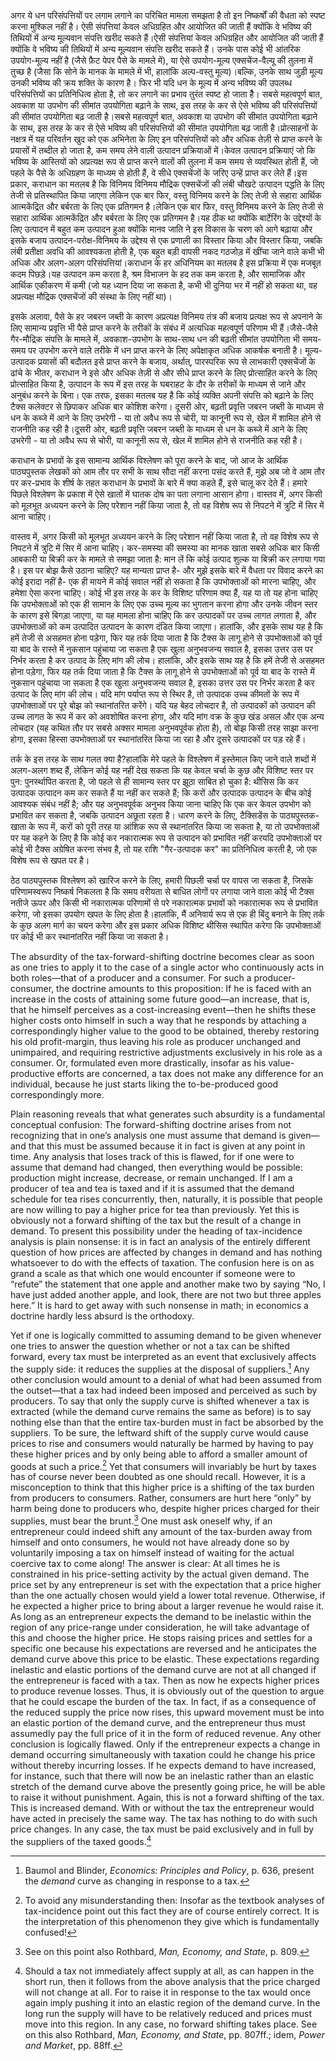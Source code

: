 अगर ये धन परिसंपत्तियों पर लगाम लगाने का परिचित मामला समझता है तो इन निष्कर्षों की वैधता को स्पष्ट करना मुश्किल नहीं है। ऐसी संपत्तियां केवल अधिग्रहित और आयोजित की जाती हैं क्योंकि वे भविष्य की तिथियों में अन्य मूल्यवान संपत्ति खरीद सकते हैं।ऐसी संपत्तियां केवल अधिग्रहित और आयोजित की जाती हैं क्योंकि वे भविष्य की तिथियों में अन्य मूल्यवान संपत्ति खरीद सकते हैं। उनके पास कोई भी आंतरिक उपयोग-मूल्य नहीं है (जैसे फ़ैट पेपर पैसे के मामले में), या ऐसे उपयोग-मूल्य एक्सचेंज-वैल्यू की तुलना में तुच्छ है (जैसा कि सोने के मानक के मामले में भी, हालांकि अल्प-वस्तु मूल्य)।बल्कि, उनके साथ जुड़ी मूल्य उनकी भविष्य की क्रय शक्ति के कारण है। फिर भी यदि धन के मूल्य में अन्य भविष्य की उपलब्ध परिसंपत्तियों का प्रतिनिधित्व होता है, तो कर लगाने का प्रभाव तुरंत स्पष्ट हो जाता हैै। सबसे महत्वपूर्ण बात, अवकाश या उपभोग की सीमांत उपयोगिता बढ़ाने के साथ, इस तरह के कर से ऐसे भविष्य की परिसंपत्तियों की सीमांत उपयोगिता बढ़ जाती है।सबसे महत्वपूर्ण बात, अवकाश या उपभोग की सीमांत उपयोगिता बढ़ाने के साथ, इस तरह के कर से ऐसे भविष्य की परिसंपत्तियों की सीमांत उपयोगिता बढ़ जाती है।प्रोत्साहनों के नक्षत्र में यह परिवर्तन खुद को एक अभिनेता के लिए इन परिसंपत्तियों को और अधिक तेज़ी से प्राप्त करने के प्रयासों में तब्दील हो जाता है, कम समय लेने वाली उत्पादन प्रक्रियाओं में।केवल उत्पादन प्रक्रियाएं जो कि भविष्य के आस्तियों को अप्रत्यक्ष रूप से प्राप्त करने वालों की तुलना में कम समय से व्यवस्थित होती हैं, जो पहले के पैसे के अधिग्रहण के माध्यम से होती हैं, वे सीधे एक्सचेंजों के जरिए उन्हें प्राप्त कर लेते हैं।इस प्रकार, कराधान का मतलब है कि विनिमय विनिमय मौद्रिक एक्सचेंजों की लंबी चौखटे उत्पादन पद्धति के लिए तेजी से प्रतिस्थापित किया जाएगा लेकिन एक बार फिर, वस्तु विनिमय करने के लिए तेजी से सहारा आर्थिक आत्मकेंद्रित और बर्बरता के लिए एक प्रतिगमन है।लेकिन एक बार फिर, वस्तु विनिमय करने के लिए तेजी से सहारा आर्थिक आत्मकेंद्रित और बर्बरता के लिए एक प्रतिगमन है।यह ठीक था क्योंकि बार्टेरिंग के उद्देश्यों के लिए उत्पादन में बहुत कम उत्पादन हुआ क्योंकि मानव जाति ने इस विकास के चरण को आगे बढ़ाया और इसके बजाय उत्पादन-परोक्ष-विनिम­य के उद्देश्य से एक प्रणाली का विस्तार किया और विस्तार किया, जबकि लंबी प्रतीक्षा अवधि की आवश्यकता होती है, एक बहुत बड़ी वापसी नकद गठजोड़ में खींचा जाने वाले कभी भी अधिक और अलग-अलग परिसंपत्तियां।कराधान के हर अधिनियम का मतलब है इस प्रक्रिया में एक मजबूत कदम पिछड़े।यह उत्पादन कम करता है, श्रम विभाजन के हद तक कम करता है, और सामाजिक और आर्थिक एकीकरण में कमी (जो यह ध्यान दिया जा सकता है, कभी भी दुनिया भर में नहीं हो सकता था, वह अप्रत्यक्ष मौद्रिक एक्सचेंजों की संस्था के लिए नहीं था)।

इसके अलावा, पैसे के हर जबरन जब्ती के कारण अप्रत्यक्ष विनिमय तंत्र की बजाय प्रत्यक्ष रूप से अपनाने के लिए सामान्य प्रवृत्ति भी पैसे प्राप्त करने के तरीकों के संबंध में अत्यधिक महत्वपूर्ण परिणाम भी हैं।जैसे-जैसे गैर-मौद्रिक संपत्ति के मामले में, अवकाश-उपभोग के साथ-साथ धन की बढ़ती सीमांत उपयोगिता भी समय-समय पर उपभोग करने वाले तरीके में धन प्राप्त करने के लिए अपेक्षाकृत अधिक आकर्षक बनाती है। मूल्य-उत्पादक प्रयासों की बदौलत इसे प्राप्त करने के बजाय, अर्थात्, पारस्परिक रूप से लाभकारी एक्सचेंजों के ढांचे के भीतर, कराधान ने इसे और अधिक तेज़ी से और सीधे प्राप्त करने के लिए प्रोत्साहित करने के लिए प्रोत्साहित किया है, उत्पादन के रूप में इस तरह के घबराहट के दौर के तरीकों के माध्यम से जाने और अनुबंध करने के बिना। एक तरफ, इसका मतलब यह है कि कोई व्यक्ति अपनी संपत्ति को बढ़ाने के लिए टैक्स कलेक्टर से छिपाकर अधिक बार कोशिश करेगा। दूसरी ओर, बढ़ती प्रवृत्ति जबरन जब्ती के माध्यम से धन के कब्जे में आने के लिए उभरेगी - या तो अवैध रूप से चोरी, या कानूनी रूप से, खेल में शामिल होने से राजनीति कह रही है।दूसरी ओर, बढ़ती प्रवृत्ति जबरन जब्ती के माध्यम से धन के कब्जे में आने के लिए उभरेगी - या तो अवैध रूप से चोरी, या कानूनी रूप से, खेल में शामिल होने से राजनीति कह रही है।

कराधान के प्रभावों के इस सामान्य आर्थिक विश्लेषण को पूरा करने के बाद, जो आज के आर्थिक पाठ्यपुस्तक लेखकों को आम तौर पर सभी के साथ सौदा नहीं करना पसंद करते हैं, मुझे अब जो वे आम तौर पर कर-प्रभाव के शीर्ष के तहत कराधान के प्रभावों के बारे में क्या कहते हैं, इसे चालू कर देते हैं। हमारे पिछले विश्लेषण के प्रकाश में ऐसे खातों में घातक दोष का पता लगाना आसान होगा। वास्तव में, अगर किसी को मूलभूत अध्ययन करने के लिए परेशान नहीं किया जाता है, तो वह विशेष रूप से निपटने में त्रुटि में सिर में आना चाहिए।

वास्तव में, अगर किसी को मूलभूत अध्ययन करने के लिए परेशान नहीं किया जाता है, तो वह विशेष रूप से निपटने में त्रुटि में सिर में आना चाहिए। कर-समस्या की समस्या का मानक खाता सबसे अधिक बार किसी आबकारी या बिक्री कर के मामले से समझा जाता है: मान लें कि कोई उत्पाद शुल्क या बिक्री कर लगाया गया है। इस पर बोझ कैसे उठाना चाहिए? यह मान्यता प्राप्त है- और मुझे इसके बारे में वैधता पर विवाद करने का कोई इरादा नहीं है- एक ही मायने में कोई सवाल नहीं हो सकता है कि उपभोक्ताओं को मारना चाहिए, और हमेशा ऐसा करना चाहिए। कोई भी इस तरह के कर के विशिष्ट परिणाम क्या हैं, यह या तो यह होना चाहिए कि उपभोक्ताओं को एक ही सामान के लिए एक उच्च मूल्य का भुगतान करना होगा और उनके जीवन स्तर के कारण इसे बिगड़ा जाएगा, या यह मामला होना चाहिए कि कर उत्पादकों पर उच्च लागत लगाता है, और उपभोक्ताओं को कम उत्पादित उत्पादन के कारण दंडित किया जाएगा। हालांकि, और इसके साथ यह है कि हमें तेजी से असहमत होना पड़ेगा, फिर यह तर्क दिया जाता है कि टैक्स के लागू होने से उपभोक्ताओं को पूर्व या बाद के रास्ते में नुकसान पहुंचाया जा सकता है एक खुला अनुभवजन्य सवाल है, इसका उत्तर उस पर निर्भर करता है कर उत्पाद के लिए मांग की लोच। हालांकि, और इसके साथ यह है कि हमें तेजी से असहमत होना पड़ेगा, फिर यह तर्क दिया जाता है कि टैक्स के लागू होने से उपभोक्ताओं को पूर्व या बाद के रास्ते में नुकसान पहुंचाया जा सकता है एक खुला अनुभवजन्य सवाल है, इसका उत्तर उस पर निर्भर करता है कर उत्पाद के लिए मांग की लोच। यदि मांग पर्याप्त रूप से स्थिर है, तो उत्पादक उच्च कीमतों के रूप में उपभोक्ताओं पर पूरे बोझ को स्थानांतरित करेंगे। यदि यह बेहद लोचदार है, तो उत्पादकों को उत्पादन की उच्च लागत के रूप में कर को अवशोषित करना होगा, और यदि मांग वक्र के कुछ खंड असल और एक अन्य लोचदार (यह कथित तौर पर सबसे अक्सर मामला अनुभवपूर्वक होता है), तो बोझ किसी तरह साझा करना होगा, इसका हिस्सा उपभोक्ताओं पर स्थानांतरित किया जा रहा है और दूसरे उत्पादकों पर पड़ रहे हैं।

तर्क के इस तरह के साथ गलत क्या है?हालांकि मेरे पहले के विश्लेषण में इस्तेमाल किए जाने वाले शब्दों में अलग-अलग शब्द हैं, लेकिन कोई यह नहीं देख सकता कि यह केवल चर्चा के कुछ और विशिष्ट स्तर पर पुन: पुनर्स्थापित करता है, जो पहले से ही सामान्य स्तर पर झूठा साबित हो चुका है: थीसिस कि कर उत्पादक उत्पादन कम कर सकते हैं या नहीं कर सकते हैं; कि करों और उत्पादक उत्पादन के बीच कोई आवश्यक संबंध नहीं है; और यह अनुभवपूर्वक अनुभव किया जाना चाहिए कि एक कर केवल उपभोग को प्रभावित कर सकता है, जबकि उत्पादन अछूता रहता है। धारण करने के लिए, टैक्सिडेंस के पाठ्यपुस्तक-खाता के रूप में, करों को पूरी तरह या आंशिक रूप से स्थानांतरित किया जा सकता है, या तो उपभोक्ताओं पर यह कहने के लिए है कि कोई कर नकारात्मक रूप से उत्पादन को प्रभावित नहीं करयदि उपभोक्ताओं पर कोई भी टैक्स अग्रेषित करना संभव है, तो यह राशि "गैर-उत्पादक कर" का प्रतिनिधित्व करती है, जो एक विशेष रूप से खपत पर है।

ठेठ पाठ्यपुस्तक विश्लेषण को खारिज करने के लिए, हमारी पिछली चर्चा पर वापस जा सकता है, जिसके परिणामस्वरूप निष्कर्ष निकलता है कि समय वरीयता से बाधित लोगों पर लगाया जाने वाला कोई भी टैक्स नतीजे ऊपर और किसी भी नकारात्मक परिणामों से परे नकारात्मक प्रभावों को नकारात्मक रूप से प्रभावित करेगा, जो इसका उपयोग खपत के लिए होता है।हालांकि, मैं अनिवार्य रूप से एक ही बिंदु बनाने के लिए तर्क के कुछ अलग मार्ग का चयन करेगा और इस प्रकार अधिक विशिष्ट थीसिस स्थापित करेगा कि उपभोक्ताओं पर कोई भी कर स्थानांतरित नहीं किया जा सकता है।

The absurdity of the tax-forward-shifting doctrine becomes clear as soon as one tries to apply it to the case of a single actor who continuously acts in both roles—that of a producer and a consumer. For such a producer-consumer, the doctrine amounts to this proposition: If he is faced with an increase in the costs of attaining some future good—an increase, that is, that he himself perceives as a cost-increasing event—then he shifts these higher costs onto himself in such a way that he responds by attaching a correspondingly higher value to the good to be obtained, thereby restoring his old profit-margin, thus leaving his role as producer unchanged and unimpaired, and requiring restrictive adjustments exclusively in his role as a consumer. Or, formulated even more drastically, insofar as his value-productive efforts are concerned, a tax does not make any difference for an individual, because he just starts liking the to-be-produced good correspondingly more.

Plain reasoning reveals that what generates such absurdity is a fundamental conceptual confusion: The forward-shifting doctrine arises from not recognizing that in one’s analysis one must assume that demand is given—and that this must be assumed because it in fact is given at any point in time. Any analysis that loses track of this is flawed, for if one were to assume that demand had changed, then everything would be possible: production might increase, decrease, or remain unchanged. If I am a producer of tea and tea is taxed and if it is assumed that the demand schedule for tea rises concurrently, then, naturally, it is possible that people are now willing to pay a higher price for tea than previously. Yet this is obviously not a forward shifting of the tax but the result of a change in demand. To present this possibility under the heading of tax-incidence analysis is plain nonsense: it is in fact an analysis of the entirely different question of how prices are affected by changes in demand and has nothing whatsoever to do with the effects of taxation. The confusion here is on as grand a scale as that which one would encounter if someone were to “refute” the statement that one apple and another make two by saying “No, I have just added another apple, and look, there are not two but three apples here.” It is hard to get away with such nonsense in math; in economics a doctrine hardly less absurd is the orthodoxy.

Yet if one is logically committed to assuming demand to be given whenever one tries to answer the question whether or not a tax can be shifted forward, every tax must be interpreted as an event that exclusively affects the supply side: it reduces the supplies at the disposal of suppliers.[^12] Any other conclusion would amount to a denial of what had been assumed from the outset—that a tax had indeed been imposed and perceived as such by producers. To say that only the supply curve is shifted whenever a tax is extracted (while the demand curve remains the same as before) is to say nothing else than that the entire tax-burden must in fact be absorbed by the suppliers. To be sure, the leftward shift of the supply curve would cause prices to rise and consumers would naturally be harmed by having to pay these higher prices and by only being able to afford a smaller amount of goods at such a price.[^13] Yet that consumers will invariably be hurt by taxes has of course never been doubted as one should recall. However, it is a misconception to think that this higher price is a shifting of the tax burden from producers to consumers. Rather, consumers are hurt here “only” by harm being done to producers who, despite higher prices charged for their supplies, must bear the brunt.[^14] One must ask oneself why, if an entrepreneur could indeed shift any amount of the tax-burden away from himself and onto consumers, he would not have already done so by voluntarily imposing a tax on himself instead of waiting for the actual coercive tax to come along! The answer is clear: At all times he is constrained in his price-setting activity by the actual given demand. The price set by any entrepreneur is set with the expectation that a price higher than the one actually chosen would yield a lower total revenue. Otherwise, if he expected a higher price to bring about a larger revenue he would raise it. As long as an entrepreneur expects the demand to be inelastic within the region of any price-range under consideration, he will take advantage of this and choose the higher price. He stops raising prices and settles for a specific one because his expectations are reversed and he anticipates the demand curve above this price to be elastic. These expectations regarding inelastic and elastic portions of the demand curve are not at all changed if the entrepreneur is faced with a tax. Then as now he expects higher prices to produce revenue losses. Thus, it is obviously out of the question to argue that he could escape the burden of the tax. In fact, if as a consequence of the reduced supply the price now rises, this upward movement must be into an elastic portion of the demand curve, and the entrepreneur thus must assumedly pay the full price of it in the form of reduced revenue. Any other conclusion is logically flawed. Only if the entrepreneur expects a change in demand occurring simultaneously with taxation could he change his price without thereby incurring losses. If he expects demand to have increased, for instance, such that there will now be an inelastic rather than an elastic stretch of the demand curve above the presently going price, he will be able to raise it without punishment. Again, this is not a forward shifting of the tax. This is increased demand. With or without the tax the entrepreneur would have acted in precisely the same way. The tax has nothing to do with such price changes. In any case, the tax must be paid exclusively and in full by the suppliers of the taxed goods.[^15]

[^9]: Here once again what has already been explained in a somewhat different connection in note 7 above becomes evident: why it is a fundamental mistake to think that taxation might have a “neutral” effect on production such that any “negative” effects on tax*payers* may be compensated by corresponding “positive” effects on tax *spenders*. What is overlooked in this sort of reasoning is that the introduction of taxation not only implies favoring nonproducers at the expense of producers. It simultaneously changes, for producers and nonproducers alike, the cost attached to different methods of attaining an income, for it is then relatively less costly to attain an additional income through nonproductive means, i.e., not through actually producing more goods but by participating in the process of noncontractual acquisitions of already produced goods. If such a different incentive structure is applied to a given population, then the length of the production structure will necessarily be shortened, and a decrease in the output of goods produced must result. See on this also Hans-Hermann Hoppe, *A Theory of Socialism and Capitalism* (Boston: Kluwer Academic Publishers, 1989), chap. 4.

[^10]: See for instance William Baumol and Alan Blinder, *Economics: Principles and Policy* (New York: Harcourt Brace Jovanovich, 1979), pp. 636ff.; Daniel R. Fusfeld, *Economics: Principles of Political Economy,* 3rd ed. (Glenview, Ill.: Scott, Foresman, 1987), pp. 639ff.; Robert Ekelund and Robert Tollison, *Microeconomics*, 2nd ed. (Glenview, Ill.: Scott, Foresman, 1988), pp. 463ff. and 469f.; Stanley Fisher, Rudiger Dornbusch, and Richard Schmalensee, *Microeconomics*, 2nd ed. (New York: McGraw Hill, 1988), pp. 385f.

[^11]: On the impossibility of a pure consumption tax see also Rothbard, *Power and Market*, pp. 108ff.

[^12]: Baumol and Blinder, *Economics: Principles and Policy*, p. 636, present the *demand* curve as changing in response to a tax.

[^13]: To avoid any misunderstanding then: Insofar as the textbook analyses of tax-incidence point out this fact they are of course entirely correct. It is the interpretation of this phenomenon they give which is fundamentally confused!

[^14]: See on this point also Rothbard, *Man, Economy, and State*, p. 809.

[^15]: Should a tax not immediately affect supply at all, as can happen in the short run, then it follows from the above analysis that the price charged will not change at all. For to raise it in response to the tax would once again imply pushing it into an elastic region of the demand curve. In the long run the supply will have to be relatively reduced and prices must move into this region. In any case, no forward shifting takes place. See on this also Rothbard, *Man, Economy, and State*, pp. 807ff.; idem, *Power and Market*, pp. 88ff.
